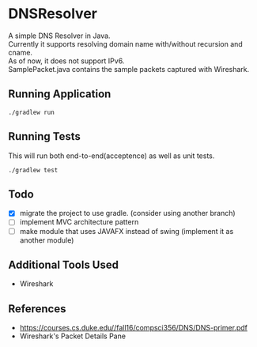 # DNSResolver
A simple DNS Resolver in Java. <br />
Currently it supports resolving domain name with/without recursion and cname. <br />
As of now, it does not support IPv6. <br />
SamplePacket.java contains the sample packets captured with Wireshark.

## Running Application
```
./gradlew run
```

## Running Tests
This will run both end-to-end(acceptence) as well as unit tests.
```
./gradlew test
```

## Todo
- [x] migrate the project to use gradle. (consider using another branch)
- [ ] implement MVC architecture pattern
- [ ] make module that uses JAVAFX instead of swing (implement it as another module)

## Additional Tools Used
- Wireshark

## References
- https://courses.cs.duke.edu//fall16/compsci356/DNS/DNS-primer.pdf
- Wireshark's Packet Details Pane
